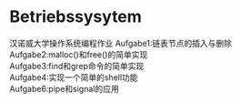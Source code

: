 # Betriebssysytem
汉诺威大学操作系统编程作业
Aufgabe1:链表节点的插入与删除  
Aufgabe2:malloc()和free()的简单实现    
Aufgabe3:find和grep命令的简单实现    
Aufgabe4:实现一个简单的shell功能  
Aufgabe6:pipe和signal的应用  

